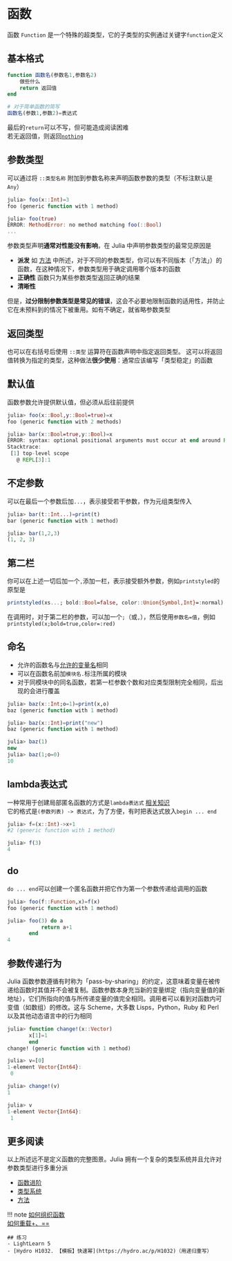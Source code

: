 # 函数
函数 `Function` 是一个特殊的超类型，它的子类型的实例通过关键字`function`定义

## 基本格式
```jl
function 函数名(参数名1,参数名2)
    做些什么
    return 返回值
end

# 对于简单函数的简写
函数名(参数1,参数2)=表达式
```

最后的`return`可以不写，但可能造成阅读困难\
若无返回值，则返回[`nothing`](little_types.md#无)

## 参数类型
可以通过将 `::类型名称` 附加到参数名称来声明函数参数的类型（不标注默认是`Any`）
```jl
julia> foo(x::Int)=3
foo (generic function with 1 method)

julia> foo(true)
ERROR: MethodError: no method matching foo(::Bool)
...
```

参数类型声明**通常对性能没有影响**，在 Julia 中声明参数类型的最常见原因是
* **派发** 如 [方法](method.md) 中所述，对于不同的参数类型，你可以有不同版本（「方法」）的函数，在这种情况下，参数类型用于确定调用哪个版本的函数
* **正确性** 函数只为某些参数类型返回正确的结果
* **清晰性**

但是，**过分限制参数类型是常见的错误**，这会不必要地限制函数的适用性，并防止它在未预料到的情况下被重用。如有不确定，就省略参数类型

## 返回类型
也可以在右括号后使用 `::类型` 运算符在函数声明中指定返回类型。 这可以将返回值转换为指定的类型，这种做法**很少使用**：通常应该编写「类型稳定」的函数

## 默认值
函数参数允许提供默认值，但必须从后往前提供
```jl
julia> foo(x::Bool,y::Bool=true)=x
foo (generic function with 2 methods)

julia> bar(x::Bool=true,y::Bool)=x
ERROR: syntax: optional positional arguments must occur at end around REPL[3]:1
Stacktrace:
 [1] top-level scope
   @ REPL[3]:1
```

## 不定参数
可以在最后一个参数后加`...`，表示接受若干参数，作为元组类型传入
```jl
julia> bar(t::Int...)=print(t)
bar (generic function with 1 method)

julia> bar(1,2,3)
(1, 2, 3)
```

## 第二栏
你可以在上述一切后加一个`,`添加一栏，表示接受额外参数，例如`printstyled`的原型是
```jl
printstyled(xs...; bold::Bool=false, color::Union{Symbol,Int}=:normal)
```

在调用时，对于第二栏的参数，可以加一个`;`（或`,`），然后使用`参数名=值`，例如`printstyled(x;bold=true,color=:red)`

## 命名
- 允许的函数名与[允许的变量名](variable_basic.md#命名规范)相同
- 可以在函数名前加`模块名.`标注所属的模块
- 对于同模块中的同名函数，若第一栏参数个数和对应类型限制完全相同，后出现的会进行覆盖
```jl
julia> baz(x::Int;o=1)=print(x,o)
baz (generic function with 1 method)

julia> baz(x::Int)=print("new")
baz (generic function with 1 method)

julia> baz(1)
new
julia> baz(1;o=0)
10
```

## lambda表达式
一种常用于创建局部匿名函数的方式是`lambda表达式` [相关知识](https://www.luogu.com.cn/blog/t532/church-encoding-and-lam-cal)\
它的格式是`(参数列表) -> 表达式`，为了方便，有时把表达式放入`begin ... end`
```jl
julia> f=(x::Int)->x+1
#2 (generic function with 1 method)

julia> f(3)
4
```

## do
`do ... end`可以创建一个匿名函数并把它作为第一个参数传递给调用的函数
```jl
julia> foo(f::Function,x)=f(x)
foo (generic function with 1 method)

julia> foo(3) do a
           return a+1
       end
4
```

## 参数传递行为
Julia 函数参数遵循有时称为「pass-by-sharing」的约定，这意味着变量在被传递给函数时其值并不会被复制。函数参数本身充当新的变量绑定（指向变量值的新地址），它们所指向的值与所传递变量的值完全相同。调用者可以看到对函数内可变值（如数组）的修改。这与 Scheme，大多数 Lisps，Python，Ruby 和 Perl 以及其他动态语言中的行为相同
```jl
julia> function change!(x::Vector)
       x[1]=1
       end
change! (generic function with 1 method)

julia> v=[0]
1-element Vector{Int64}:
 0

julia> change!(v)
1

julia> v
1-element Vector{Int64}:
 1
```

## 更多阅读
以上所述远不是定义函数的完整图景。Julia 拥有一个复杂的类型系统并且允许对参数类型进行多重分派
- [函数进阶](../advanced/function.md)
- [类型系统](../advanced/typesystem.md)
- [方法](../advanced/method.md)

!!! note
    [如何组织函数](https://discourse.juliacn.com/t/topic/3190)\
    [如何重载+、==](https://discourse.juliacn.com/t/topic/5457)

```is-newbie
## 练习
- LightLearn 5
- [Hydro H1032. 【模板】快速幂](https://hydro.ac/p/H1032)（用递归重写）
```

[^1]: https://docs.juliacn.com/latest/manual/functions/
